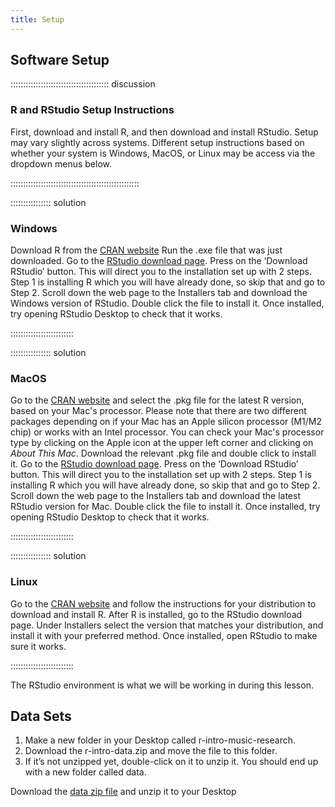 ```yaml
---
title: Setup
---
```


## Software Setup
::::::::::::::::::::::::::::::::::::::: discussion

### R and RStudio Setup Instructions

First, download and install R, and then download and install RStudio. Setup may vary slightly across systems. Different setup instructions based on whether your system is Windows, MacOS, or Linux may be access via the dropdown menus below.

:::::::::::::::::::::::::::::::::::::::::::::::::::

:::::::::::::::: solution

### Windows

Download R from the [CRAN website](https://cran.r-project.org/bin/windows/base/R-4.3.2-win.exe)
Run the .exe file that was just downloaded.
Go to the [RStudio download page](https://posit.co/download/rstudio-desktop/).
Press on the ‘Download RStudio’ button. This will direct you to the installation set up with 2 steps.
Step 1 is installing R which you will have already done, so skip that and go to Step 2.
Scroll down the web page to the Installers tab and download the Windows version of RStudio.
Double click the file to install it.
Once installed, try opening RStudio Desktop to check that it works.

:::::::::::::::::::::::::

:::::::::::::::: solution

### MacOS

Go to the [CRAN website](https://cran.r-project.org/bin/macosx/) and select the .pkg file for the latest R version, based on your Mac's processor.
Please note that there are two different packages depending on if your Mac has an Apple silicon processor (M1/M2 chip) or works with an Intel processor.
You can check your Mac's processor type by clicking on the Apple icon at the upper left corner and clicking on *About This Mac*. 
Download the relevant .pkg file and double click to install it.
Go to the [RStudio download page](https://posit.co/download/rstudio-desktop/).
Press on the ‘Download RStudio’ button. This will direct you to the installation set up with 2 steps.
Step 1 is installing R which you will have already done, so skip that and go to Step 2.
Scroll down the web page to the Installers tab and download the latest RStudio version for Mac.
Double click the file to install it.
Once installed, try opening RStudio Desktop to check that it works.

:::::::::::::::::::::::::


:::::::::::::::: solution

### Linux

Go to the [CRAN website](https://cran.r-project.org/bin/linux/) and follow the instructions for your distribution to download and install R.
After R is installed, go to the RStudio download page.
Under Installers select the version that matches your distribution, and install it with your preferred method.
Once installed, open RStudio to make sure it works.

:::::::::::::::::::::::::

The RStudio environment is what we will be working in during this lesson. 

## Data Sets

<!--
FIXME: place any data you want learners to use in `episodes/data` and then use
       a relative link ( [data zip file](data/lesson-data.zip) ) to provide a
       link to it, replacing the example.com link.
-->
1.	Make a new folder in your Desktop called r-intro-music-research.
2.	Download the r-intro-data.zip and move the file to this folder.
3.	If it’s not unzipped yet, double-click on it to unzip it. You should end up with a new folder called data.

  Download the [data zip file](https://example.com/FIXME) and unzip it to your Desktop


